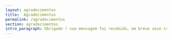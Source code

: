 ```yaml
---
layout: agradecimentos
title:  Agradecimentos
permalink: /agradecimentos
section: agradecimentos
intro_paragraph: Obrigado ! sua mensagem foi recebida, em breve voce receberá uma resposta !
---
```


